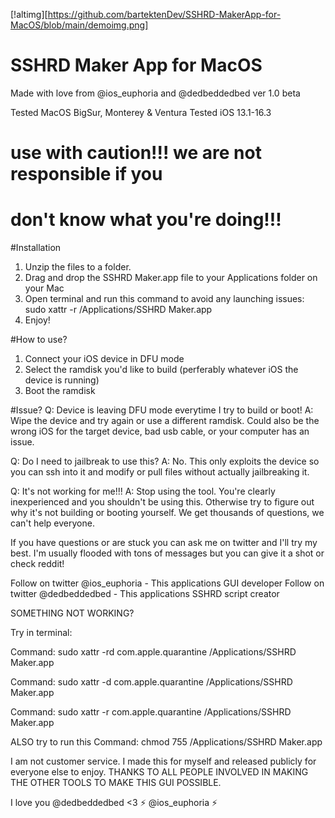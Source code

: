 

[!altimg][https://github.com/bartektenDev/SSHRD-MakerApp-for-MacOS/blob/main/demoimg.png]

# SSHRD Maker App for MacOS
Made with love from @ios_euphoria and @dedbeddedbed
ver 1.0 beta

Tested MacOS BigSur, Monterey & Ventura
Tested iOS 13.1-16.3

#  use with caution!!! we are not responsible if you
#        don't know what you're doing!!!

#Installation
1. Unzip the files to a folder.
2. Drag and drop the SSHRD Maker.app file to your Applications folder
on your Mac
3. Open terminal and run this command to avoid any launching issues:
sudo xattr -r /Applications/SSHRD Maker.app
4. Enjoy!

#How to use?
1. Connect your iOS device in DFU mode
2. Select the ramdisk you'd like to build (perferably whatever iOS the device is running)
3. Boot the ramdisk 


#Issue?
Q: Device is leaving DFU mode everytime I try to build or boot!
A: Wipe the device and try again or use a different ramdisk. Could
also be the wrong iOS for the target device, bad usb cable, or
your computer has an issue.

Q: Do I need to jailbreak to use this?
A: No. This only exploits the device so you can ssh into it and
modify or pull files without actually jailbreaking it.

Q: It's not working for me!!!
A: Stop using the tool. You're clearly inexperienced and you shouldn't
be using this. Otherwise try to figure out why it's not building or 
booting yourself. We get thousands of questions, we can't help everyone.

If you have questions or are stuck you can ask me on twitter and I'll try my best. 
I'm usually flooded with tons of messages but you can give it a shot or check reddit!


Follow on twitter @ios_euphoria - This applications GUI developer
Follow on twitter @dedbeddedbed - This applications SSHRD script creator


SOMETHING NOT WORKING?

Try in terminal:

Command:
sudo xattr -rd com.apple.quarantine /Applications/SSHRD Maker.app

Command:
sudo xattr -d com.apple.quarantine /Applications/SSHRD Maker.app

Command: 
sudo xattr -r com.apple.quarantine /Applications/SSHRD Maker.app

ALSO try to run this Command:
chmod 755 /Applications/SSHRD Maker.app

I am not customer service. I made this for myself and released publicly for everyone else to enjoy.
THANKS TO ALL PEOPLE INVOLVED IN MAKING THE OTHER TOOLS TO MAKE THIS GUI POSSIBLE.

I love you @dedbeddedbed <3
⚡ @ios_euphoria ⚡
